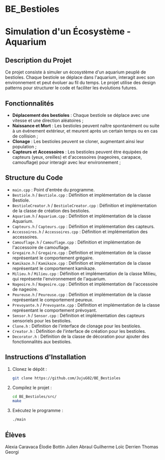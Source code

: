 # BE_Bestioles

# Simulation d'un Écosystème - Aquarium

## Description du Projet
Ce projet consiste à simuler un écosystème d'un aquarium peuplé de bestioles. Chaque bestiole se déplace dans l'aquarium, interagit avec son environnement et peut évoluer au fil du temps. Le projet utilise des design patterns pour structurer le code et faciliter les évolutions futures.

## Fonctionnalités
- **Déplacement des bestioles** : Chaque bestiole se déplace avec une vitesse et une direction aléatoires ;
- **Naissance et Mort** : Les bestioles peuvent naître spontanément ou suite à un événement extérieur, et meurent après un certain temps ou en cas de collision ;
- **Clonage** : Les bestioles peuvent se cloner, augmentant ainsi leur population ;
- **Capteurs et Accessoires** : Les bestioles peuvent être équipées de capteurs (yeux, oreilles) et d'accessoires (nageoires, carapace, camouflage) pour interagir avec leur environnement ;

## Structure du Code

- `main.cpp` : Point d'entrée du programme.
- `Bestiole.h` / `Bestiole.cpp` : Définition et implémentation de la classe Bestiole.
- `BestioleCreator.h` / `BestioleCreator.cpp` : Définition et implémentation de la classe de création des bestioles.
- `Aquarium.h` / `Aquarium.cpp` : Définition et implémentation de la classe Aquarium.
- `Capteurs.h` / `Capteurs.cpp` : Définition et implémentation des capteurs.
- `Accessoires.h` / `Accessoires.cpp` : Définition et implémentation des accessoires.
- `Camouflage.h` / `Camouflage.cpp` : Définition et implémentation de l'accessoire de camouflage.
- `Gregaire.h` / `Gregaire.cpp` : Définition et implémentation de la classe représentant le comportement grégaire.
- `Kamikaze.h` / `Kamikaze.cpp` : Définition et implémentation de la classe représentant le comportement kamikaze.
- `Milieu.h` / `Milieu.cpp` : Définition et implémentation de la classe Milieu, qui représente l'environnement de l'aquarium.
- `Nageoire.h` / `Nageoire.cpp` : Définition et implémentation de l'accessoire de nageoire.
- `Peureuse.h` / `Peureuse.cpp` : Définition et implémentation de la classe représentant le comportement peureux.
- `Prevoyante.h` / `Prevoyante.cpp` : Définition et implémentation de la classe représentant le comportement prévoyant.
- `Sensor.h` / `Sensor.cpp` : Définition et implémentation des capteurs sensoriels pour les bestioles.
- `Clone.h` : Définition de l'interface de clonage pour les bestioles.
- `Creator.h` : Définition de l'interface de création pour les bestioles.
- `Decorator.h` : Définition de la classe de décoration pour ajouter des fonctionnalités aux bestioles.

## Instructions d'Installation
1. Clonez le dépôt :
   ```bash
   git clone https://github.com/JujuG02/BE_Bestioles

2. Compilez le projet :
   ```bash
   cd BE_Bestioles/src/
   make

3. Exécutez le programme :
   ```bash
   ./main

## Élèves

Alexia Caravaca
Élodie Bottin
Julien Abraul Guilherme
Loïc Derrien
Thomas Georgi


